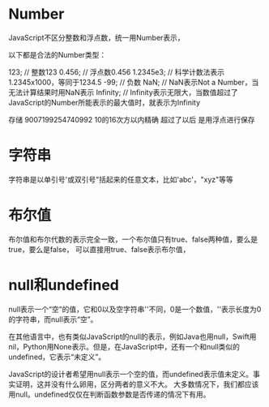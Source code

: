

# Number

  JavaScript不区分整数和浮点数，统一用Number表示，
  
  以下都是合法的Number类型：
  
  123; // 整数123
  0.456; // 浮点数0.456
  1.2345e3; // 科学计数法表示1.2345x1000，等同于1234.5
  -99; // 负数
  NaN; // NaN表示Not a Number，当无法计算结果时用NaN表示
  Infinity; // Infinity表示无限大，当数值超过了JavaScript的Number所能表示的最大值时，就表示为Infinity
  
  存储
    9007199254740992 10的16次方以内精确  超过了以后 是用浮点进行保存 
  
  
 # 字符串
 
 字符串是以单引号'或双引号"括起来的任意文本，比如'abc'，"xyz"等等 
 
 
 # 布尔值
 
 布尔值和布尔代数的表示完全一致，一个布尔值只有true、false两种值，要么是true，要么是false，
 可以直接用true、false表示布尔值，
 
 # null和undefined
 
 null表示一个“空”的值，它和0以及空字符串''不同，0是一个数值，''表示长度为0的字符串，而null表示“空”。
 
 在其他语言中，也有类似JavaScript的null的表示，例如Java也用null，Swift用nil，Python用None表示。但是，在JavaScript中，还有一个和null类似的undefined，它表示“未定义”。
 
 JavaScript的设计者希望用null表示一个空的值，而undefined表示值未定义。事实证明，这并没有什么卵用，区分两者的意义不大。
 大多数情况下，我们都应该用null。undefined仅仅在判断函数参数是否传递的情况下有用。
 
 
 
